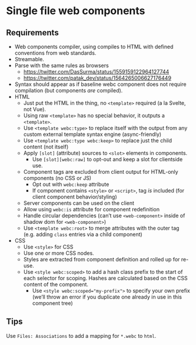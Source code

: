 # Single file web components

## Requirements

* Web components compiler, using <my-web-component/> compiles to HTML with defined conventions from web standards.
* Streamable.
* Parse with the same rules as browsers
	* https://twitter.com/DasSurma/status/1559159122964127744
	* https://twitter.com/patak_dev/status/1564265006627176449
* Syntax should appear as if baseline webc component does not require compilation (but components _are_ compiled).
* HTML
	* Just put the HTML in the thing, no `<template>` required (a la Svelte, not Vue).
	* Using raw `<template>` has no special behavior, it outputs a `<template>`.
	* Use `<template webc:type>` to replace itself with the output from any custom external template syntax engine (async-friendly)
	* Use `<template webc:type webc:keep>` to replace just the child content (not itself)
	* Apply `[slot]` (attribute) sources to `<slot>` elements in components.
		* Use `[slot][webc:raw]` to opt-out and keep a slot for clientside use.
	* Component tags are excluded from client output for HTML-only components (no CSS or JS)
		* Opt out with `webc:keep` attribute
		* If component contains `<style>` or `<script>`, tag *is* included (for client component behavior/styling)
	* Server components can be used on the client
	* Allow using `webc:is` attribute for component redefinition
	* Handle circular dependencies (can’t use `<web-component>` inside of shadow dom for `<web-component>`)
	* Use `<template webc:root>` to merge attributes with the outer tag (e.g. adding `class` entries via a child component)
* CSS
	* Use `<style>` for CSS
	* Use one or more CSS nodes.
	* Styles are extracted from component definition and rolled up for re-use.
	* Use `<style webc:scoped>` to add a hash class prefix to the start of each selector for scoping. Hashes are calculated based on the CSS content of the component.
		* Use `<style webc:scoped="my-prefix">` to specify your own prefix (we’ll throw an error if you duplicate one already in use in this component tree)

## Tips

Use `Files: Associations` to add a mapping for `*.webc` to `html`.
